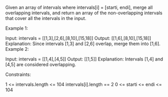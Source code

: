Given an array of intervals where intervals[i] = [starti, endi], merge all overlapping intervals, and return an array of the non-overlapping intervals that cover all the intervals in the input.



Example 1:

Input: intervals = [[1,3],[2,6],[8,10],[15,18]]
Output: [[1,6],[8,10],[15,18]]
Explanation: Since intervals [1,3] and [2,6] overlap, merge them into [1,6].
Example 2:

Input: intervals = [[1,4],[4,5]]
Output: [[1,5]]
Explanation: Intervals [1,4] and [4,5] are considered overlapping.


Constraints:

1 <= intervals.length <= 104
intervals[i].length == 2
0 <= starti <= endi <= 104